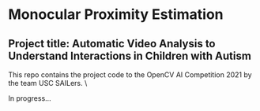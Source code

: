 # Monocular Proximity Estimation

## Project title: Automatic Video Analysis to Understand Interactions in Children with Autism

This repo contains the project code to the OpenCV AI Competition 2021 by the team USC SAILers. \

In progress...

